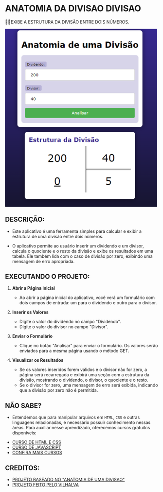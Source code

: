 # ANATOMIA DA DIVISAO DIVISAO 
👨‍🏫EXIBE A ESTRUTURA DA DIVISÃO ENTRE DOIS NÚMEROS.

<img src="FOTO.png" align="center" width="500"> <br>

## DESCRIÇÃO:
- Este aplicativo é uma ferramenta simples para calcular e exibir a estrutura de uma divisão entre dois números. 

- O aplicativo permite ao usuário inserir um dividendo e um divisor, calcula o quociente e o resto da divisão e exibe os resultados em uma tabela. Ele também lida com o caso de divisão por zero, exibindo uma mensagem de erro apropriada.

## EXECUTANDO O PROJETO:
1. **Abrir a Página Inicial**
   - Ao abrir a página inicial do aplicativo, você verá um formulário com dois campos de entrada: um para o dividendo e outro para o divisor.

2. **Inserir os Valores**
   - Digite o valor do dividendo no campo "Dividendo".
   - Digite o valor do divisor no campo "Divisor".

3. **Enviar o Formulário**
   - Clique no botão "Analisar" para enviar o formulário. Os valores serão enviados para a mesma página usando o método GET.

4. **Visualizar os Resultados**
   - Se os valores inseridos forem válidos e o divisor não for zero, a página será recarregada e exibirá uma seção com a estrutura da divisão, mostrando o dividendo, o divisor, o quociente e o resto.
   - Se o divisor for zero, uma mensagem de erro será exibida, indicando que a divisão por zero não é permitida.

## NÃO SABE?
- Entendemos que para manipular arquivos em `HTML`, `CSS` e outras linguagens relacionadas, é necessário possuir conhecimento nessas áreas. Para auxiliar nesse aprendizado, oferecemos cursos gratuitos disponíveis:
* [CURSO DE HTML E CSS](https://github.com/VILHALVA/CURSO-DE-HTML-E-CSS)
* [CURSO DE JAVASCRIPT](https://github.com/VILHALVA/CURSO-DE-JAVASCRIPT)
* [CONFIRA MAIS CURSOS](https://github.com/VILHALVA?tab=repositories&q=+topic:CURSO)

## CREDITOS:
- [PROJETO BASEADO NO "ANATOMIA DE UMA DIVISAO"](https://github.com/VILHALVA/ANATOMIA-DE-UMA-DIVISAO)
- [PROJETO FEITO PELO VILHALVA](https://github.com/VILHALVA)





